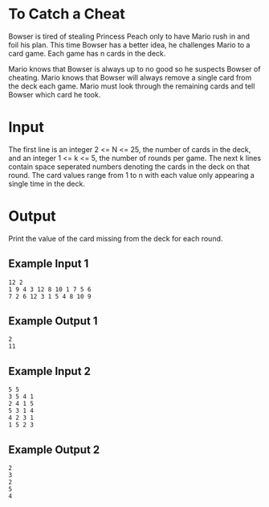 # To Catch a Cheat #

Bowser is tired of stealing Princess Peach only to have Mario rush in and foil his plan. This time Bowser has a better idea, he challenges Mario to a card game. Each game has n cards in the deck.

Mario knows that Bowser is always up to no good so he suspects Bowser of cheating. Mario knows that Bowser will always remove a single card from the deck each game. Mario must look through the remaining cards and tell Bowser which card he took.

# Input #

The first line is an integer 2 <= N <= 25, the number of cards in the deck, and an integer 1 <= k <= 5, the number of rounds per game. The next k lines contain space seperated numbers denoting the cards in the deck on that round. The card values range from  1 to n with each value only appearing a single time in the deck.

# Output #

Print the value of the card missing from the deck for each round.

## Example  Input 1 ##

    12 2
    1 9 4 3 12 8 10 1 7 5 6
    7 2 6 12 3 1 5 4 8 10 9

## Example Output 1 ##

    2
    11

## Example Input 2 ##

    5 5
    3 5 4 1
    2 4 1 5
    5 3 1 4
    4 2 3 1
    1 5 2 3

## Example Output 2 ##

    2
    3
    2
    5
    4
